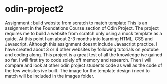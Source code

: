 # odin-project2
Assignment : build website from scratch to match template 
This is an assignment in the Foundations Course section of Odin Project.
The project requires me to build a website from scratch only using a mock template as a guide. At this point I am about 2-3 months into learning HTML, CSS and Javascript. Although this assignment doesnt include Javascript practice. I have created about 3 or 4 other websites by following tutorials on youtube and coding along. This project is a great test of all the knowledge ive gained so far. I will first try to code solely off memory and research. Then i will compare and look at other odin project students code as well as the code of the few websites ive built. The image for the template design i need to match will be included in the images folder.